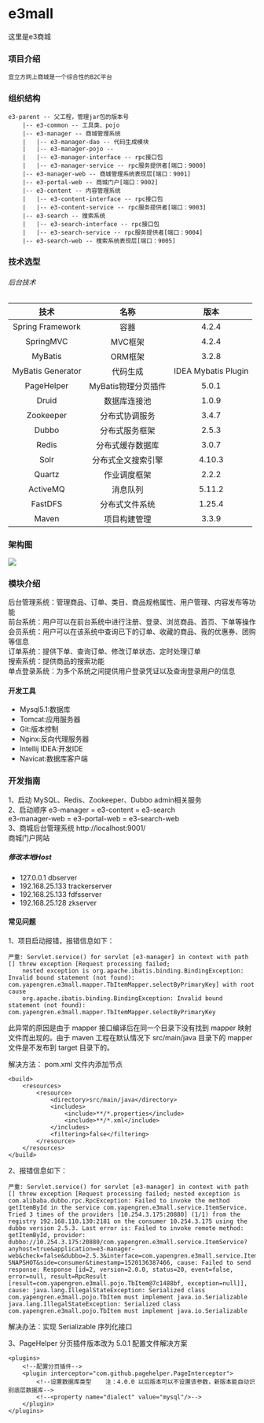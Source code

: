# e3mall
这里是e3商城

### 项目介绍
	宜立方网上商城是一个综合性的B2C平台

### 组织结构
```
e3-parent -- 父工程，管理jar包的版本号
    |-- e3-common -- 工具类、pojo
    |-- e3-manager -- 商城管理系统
    |   |-- e3-manager-dao -- 代码生成模块
    |   |-- e3-manager-pojo -- 
    |   |-- e3-manager-interface -- rpc接口包
    |   |-- e3-manager-service -- rpc服务提供者[端口：9000]
    |-- e3-manager-web -- 商城管理系统表现层[端口：9001]
    |-- e3-portal-web -- 商城门户[端口：9002]
    |-- e3-content -- 内容管理系统
    |   |-- e3-content-interface -- rpc接口包
    |   |-- e3-content-service -- rpc服务提供者[端口：9003]
    |-- e3-search -- 搜索系统
    |	|-- e3-search-interface -- rpc接口包
    |	|-- e3-search-service -- rpc服务提供者[端口：9004]
    |-- e3-search-web -- 搜索系统表现层[端口：9005]
```

### 技术选型

###### 后台技术

| 技术              | 名称         | 版本     |
| :--------------: | :----------: | :-----: |
| Spring Framework | 容器         | 4.2.4    |
| SpringMVC        | MVC框架      | 4.2.4    |
| MyBatis          | ORM框架      | 3.2.8    |
| MyBatis Generator | 代码生成     | IDEA Mybatis Plugin |
| PageHelper       | MyBatis物理分页插件 | 5.0.1 |
| Druid            | 数据库连接池   | 1.0.9   |
| Zookeeper        | 分布式协调服务 | 3.4.7   |
| Dubbo            | 分布式服务框架 | 2.5.3   |
| Redis            | 分布式缓存数据库 | 3.0.7 |
| Solr             | 分布式全文搜索引擎 | 4.10.3 |
| Quartz           | 作业调度框架   | 2.2.2  |
| ActiveMQ         | 消息队列      | 5.11.2 |
| FastDFS          | 分布式文件系统 | 1.25.4 |
| Maven            | 项目构建管理   | 3.3.9 |
 
### 架构图
![](https://i.imgur.com/lWAYzGS.jpg)

### 模块介绍
后台管理系统：管理商品、订单、类目、商品规格属性、用户管理、内容发布等功能<br/>
前台系统：用户可以在前台系统中进行注册、登录、浏览商品、首页、下单等操作<br/>
会员系统：用户可以在该系统中查询已下的订单、收藏的商品、我的优惠券、团购等信息<br/>
订单系统：提供下单、查询订单、修改订单状态、定时处理订单<br/>
搜索系统：提供商品的搜索功能<br/>
单点登录系统：为多个系统之间提供用户登录凭证以及查询登录用户的信息

#### 开发工具

- Mysql5.1:数据库
- Tomcat:应用服务器
- Git:版本控制
- Nginx:反向代理服务器
- Intellij IDEA:开发IDE
- Navicat:数据库客户端

### 开发指南

1、启动 MySQL、Redis、Zookeeper、Dubbo admin相关服务<br/>
2、启动顺序 e3-manager = e3-content = e3-search<br/>
        e3-manager-web = e3-portal-web = e3-search-web<br/>
3、商城后台管理系统 http://localhost:9001/<br/>
    商城门户网站 
##### 修改本地Host
- 127.0.0.1 dbserver
- 192.168.25.133 trackerserver
- 192.168.25.133 fdfsserver
- 192.168.25.128 zkserver

#### 常见问题
1、项目启动报错，报错信息如下：
```
严重: Servlet.service() for servlet [e3-manager] in context with path [] threw exception [Request processing failed; 
	nested exception is org.apache.ibatis.binding.BindingException: Invalid bound statement (not found): com.yapengren.e3mall.mapper.TbItemMapper.selectByPrimaryKey] with root cause
    org.apache.ibatis.binding.BindingException: Invalid bound statement (not found): com.yapengren.e3mall.mapper.TbItemMapper.selectByPrimaryKey
```
此异常的原因是由于 mapper 接口编译后在同一个目录下没有找到 mapper 映射文件而出现的。由于 maven 工程在默认情况下 src/main/java 目录下的 mapper 文件是不发布到 target 目录下的。

解决方法：
pom.xml 文件内添加节点
```
<build>
	<resources>
        <resource>
            <directory>src/main/java</directory>
            <includes>
                <include>**/*.properties</include>
                <include>**/*.xml</include>
            </includes>
            <filtering>false</filtering>
        </resource>
    </resources>
</build>
```

2、报错信息如下：
```
严重: Servlet.service() for servlet [e3-manager] in context with path [] threw exception [Request processing failed; nested exception is com.alibaba.dubbo.rpc.RpcException: Failed to invoke the method getItemById in the service com.yapengren.e3mall.service.ItemService. Tried 3 times of the providers [10.254.3.175:20880] (1/1) from the registry 192.168.110.130:2181 on the consumer 10.254.3.175 using the dubbo version 2.5.3. Last error is: Failed to invoke remote method: getItemById, provider: dubbo://10.254.3.175:20880/com.yapengren.e3mall.service.ItemService?anyhost=true&application=e3-manager-web&check=false&dubbo=2.5.3&interface=com.yapengren.e3mall.service.ItemService&methods=getItemById&pid=108&revision=1.0-SNAPSHOT&side=consumer&timestamp=1520136387466, cause: Failed to send response: Response [id=2, version=2.0.0, status=20, event=false, error=null, result=RpcResult [result=com.yapengren.e3mall.pojo.TbItem@7c1488bf, exception=null]], cause: java.lang.IllegalStateException: Serialized class com.yapengren.e3mall.pojo.TbItem must implement java.io.Serializable
java.lang.IllegalStateException: Serialized class com.yapengren.e3mall.pojo.TbItem must implement java.io.Serializable
```
解决办法：实现 Serializable 序列化接口

3、PageHelper 分页插件版本改为 5.0.1 配置文件解决方案
```
<plugins>
    <!--配置分页插件-->
    <plugin interceptor="com.github.pagehelper.PageInterceptor">
        <!--设置数据库类型    注：4.0.0 以后版本可以不设置该参数，新版本能自动识别底层数据库-->
        <!--<property name="dialect" value="mysql"/>-->
    </plugin>
</plugins>
```